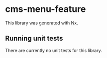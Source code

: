 # cms-menu-feature

This library was generated with [Nx](https://nx.dev).

## Running unit tests

There are currently no unit tests for this library.

